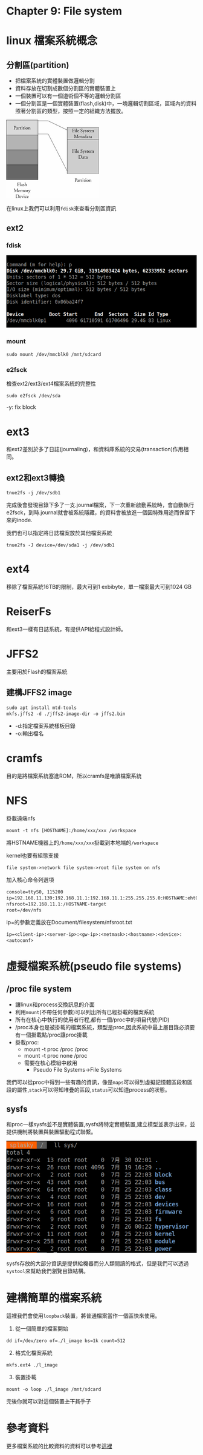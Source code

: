 # Chapter 9: File system

# linux 檔案系統概念

## 分割區(partition)
* 把檔案系統的實體裝置做邏輯分割
* 資料存放在切割成數個分割區的實體裝置上
* 一個裝置可以有一個道術個不等的邏輯分割區
* 一個分割區是一個實體裝置(flash,disk)中，一塊邏輯切割區域，區域內的資料照著分割區的類型，按照一定的組織方法擺放。

![](images/wMjSC4H.png)

在linux上我們可以利用`fdisk`來查看分割區資訊

## ext2
### fdisk
![](images/KgZrsOy.png)
### mount
```
sudo mount /dev/mmcblk0 /mnt/sdcard
```
### e2fsck
檢查ext2/ext3/ext4檔案系統的完整性
```
sudo e2fsck /dev/sda
```
-y: fix block

# ext3
和ext2差別於多了日誌(journaling)，和資料庫系統的交易(transaction)作用相同。

## ext2和ext3轉換

```
tnue2fs -j /dev/sdb1
```
完成後會發現目錄下多了一支.journal檔案，下一次重新啟動系統時，會自動執行e2fsck，到時.journal就會被系統隱藏，的資料會被放進一個因特殊用途而保留下來的inode.

我們也可以指定將日誌檔案放於其他檔案系統
```
tnue2fs -J device=/dev/sda1 -j /dev/sdb1
```
# ext4
移除了檔案系統16TB的限制，最大可到1 exbibyte，單一檔案最大可到1024 GB

# ReiserFs 
和ext3一樣有日誌系統，有提供API給程式設計師。

# JFFS2
主要用於Flash的檔案系統

## 建構JFFS2 image
```
sudo apt install mtd-tools
mkfs.jffs2 -d ./jffs2-image-dir -o jffs2.bin
```
* -d:指定檔案系統樣板目錄
* -o:輸出檔名

# cramfs
目的是將檔案系統塞進ROM，所以cramfs是唯讀檔案系統

# NFS
掛載遠端nfs
```
mount -t nfs [HOSTNAME]:/home/xxx/xxx /workspace
```
將HSTNAME機器上的`/home/xxx/xxx`掛載到本地端的`/workspace`

kernel也要有組態支援
```
file system->network file system->root file system on nfs
```

加入核心命令列選項
```
console=ttyS0, 115200
ip=192.168.11.139:192.168.11.1:192.168.11.1:255.255.255.0:HOSTNAME:eht0:off
nfsroot=192.168.11.1:/HOSTNAME-target
root=/dev/nfs
```
ip=的參數定義放在Document/filesystem/nfsroot.txt

```
ip=<client-ip>:<server-ip>:<gw-ip>:<netmask>:<hostname>:<device>:<autoconf>
```

# 虛擬檔案系統(pseudo file systems)

## /proc file system
* 讓linux和process交換訊息的介面
* 利用`mount`(不帶任何參數)可以列出所有已經掛載的檔案系統
* 所有在核心中執行的使用者行程,都有一個/proc中的項目代號(PID)
* /proc本身也是被掛載的檔案系統，類型是proc,因此系統中最上層目錄必須要有一個掛載點/proc讓proc掛載
* 掛載proc:
    * mount -t proc /proc /proc
    * mount -t proc none /proc
    * 需要在核心模組中啟用
        * Pseudo File Systems->File Systems

我們可以從proc中得到一些有趣的資訊，像是`maps`可以得到虛擬記憶體區段和區段的屬性,`stack`可以得知堆疊的區段,`status`可以知道process的狀態。

## sysfs
和proc一樣sysfs並不是實體裝置,sysfs將特定實體裝置,建立模型並表示出來，並提供機制將裝置與裝置驅動程式聯繫。

![](images/77hEEnh.png)

sysfs存放的大部分資訊是提供給機器而分人類閱讀的格式，但是我們可以透過`systool`來幫助我們瀏覽目錄結構。

# 建構簡單的檔案系統
這裡我們會使用`loopback`裝置，將普通檔案當作一個區快來使用。

1. 從一個簡單的檔案開始
```
dd if=/dev/zero of=./l_image bs=1k count=512
```
2. 格式化檔案系統
```
mkfs.ext4 ./l_image
```
3. 裝置掛載
```
mount -o loop ./l_image /mnt/sdcard
```
完後你就可以對這個裝置~~上下其手了~~
# 參考資料
更多檔案系統的比較資料的資料可以參考[這裡](https://zh.wikipedia.org/wiki/%E6%96%87%E4%BB%B6%E7%B3%BB%E7%BB%9F%E7%9A%84%E5%AF%B9%E6%AF%94)
